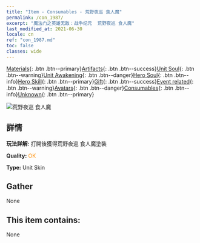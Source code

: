 ```yaml
---
title: "Item - Consumables - 荒野夜巡 食人魔"
permalink: /con_1987/
excerpt: "魔法门之英雄无敌：战争纪元  荒野夜巡 食人魔"
last_modified_at: 2021-06-30
locale: cn
ref: "con_1987.md"
toc: false
classes: wide
---
```

 [Materials](/ItemsCN/){: .btn .btn--primary}[Artifacts](/ItemsCN/Artifacts/){: .btn .btn--success}[Unit Soul](/ItemsCN/UnitSoul/){: .btn .btn--warning}[Unit Awakening](/ItemsCN/UnitAwakening/){: .btn .btn--danger}[Hero Soul](/ItemsCN/HeroSoul/){: .btn .btn--info}[Hero Skill](/ItemsCN/HeroSkill/){: .btn .btn--primary}[Gift](/ItemsCN/Gift/){: .btn .btn--success}[Event related](/ItemsCN/Events/){: .btn .btn--warning}[Avatars](/ItemsCN/Avatars/){: .btn .btn--danger}[Consumables](/ItemsCN/Consumables/){: .btn .btn--info}[Unknown](/ItemsCN/Unknown/){: .btn .btn--primary}

 ![荒野夜巡 食人魔](/images/u/ti_shirenmopifu.jpg)

## 詳情
 **玩法詳解:** 打開後獲得荒野夜巡 食人魔塗裝

 **Quality:** <span style="color: #FF8C00">OK</span>

 **Type:** Unit Skin

## Gather

  None

## This item contains:

  None

